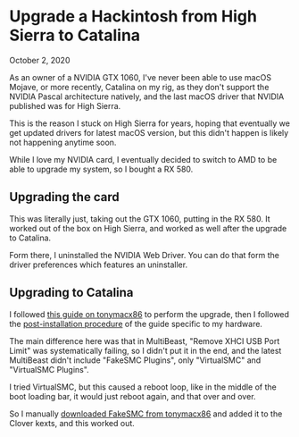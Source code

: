 Upgrade a Hackintosh from High Sierra to Catalina
=================================================
October 2, 2020

As an owner of a NVIDIA GTX 1060, I've never been able to use macOS
Mojave, or more recently, Catalina on my rig, as they don't support the
NVIDIA Pascal architecture natively, and the last macOS driver that
NVIDIA published was for High Sierra.

This is the reason I stuck on High Sierra for years, hoping that
eventually we get updated drivers for latest macOS version, but this
didn't happen is likely not happening anytime soon.

While I love my NVIDIA card, I eventually decided to switch to AMD to be
able to upgrade my system, so I bought a RX 580.

## Upgrading the card

This was literally just, taking out the GTX 1060, putting in the RX 580.
It worked out of the box on High Sierra, and worked as well after the
upgrade to Catalina.

Form there, I uninstalled the NVIDIA Web Driver. You can do that form
the driver preferences which features an uninstaller.

## Upgrading to Catalina

I followed [this guide on tonymacx86][upgrade-guide] to perform the
upgrade, then I followed the [post-installation procedure] of the guide
specific to my hardware.

[upgrade-guide]: https://www.tonymacx86.com/threads/update-directly-to-macos-catalina.284463/
[post-installation procedure]: ../../2019/03/macos-high-sierra-msi-h110m-pro-d-skylake-nvidia-pascal.html#post-installation

The main difference here was that in MultiBeast, "Remove XHCI USB Port
Limit" was systematically failing, so I didn't put it in the end, and
the latest MultiBeast didn't include "FakeSMC Plugins", only
"VirtualSMC" and "VirtualSMC Plugins".

I tried VirtualSMC, but this caused a reboot loop, like in the middle
of the boot loading bar, it would just reboot again, and that over and
over.

So I manually [downloaded FakeSMC from tonymacx86][fakesmc] and added it
to the Clover kexts, and this worked out.

[fakesmc]: https://www.tonymacx86.com/resources/fakesmc.358/
